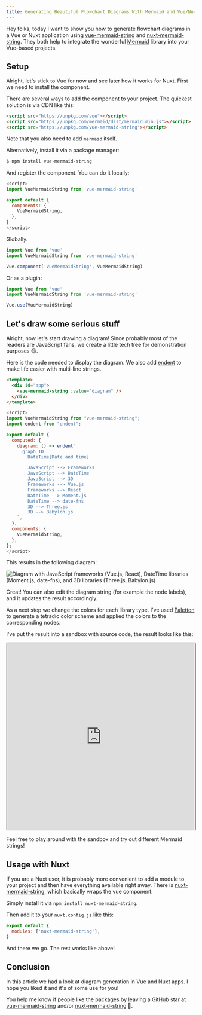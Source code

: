 ```yaml
---
title: Generating Beautiful Flowchart Diagrams With Mermaid and Vue/Nuxt
---
```


Hey folks, today I want to show you how to generate flowchart diagrams in a Vue or Nuxt application using [vue-mermaid-string](https://github.com/dword-design/vue-mermaid-string) and [nuxt-mermaid-string](https://github.com/dword-design/nuxt-mermaid-string). They both help to integrate the wonderful [Mermaid](https://mermaid-js.github.io/) library into your Vue-based projects.

<!--more-->

## Setup

Alright, let's stick to Vue for now and see later how it works for Nuxt. First we need to install the component.

There are several ways to add the component to your project. The quickest solution is via CDN like this:

```html
<script src="https://unpkg.com/vue"></script>
<script src="https://unpkg.com/mermaid/dist/mermaid.min.js"></script>
<script src="https://unpkg.com/vue-mermaid-string"></script>
```

Note that you also need to add `mermaid` itself.

Alternatively, install it via a package manager:

```bash
$ npm install vue-mermaid-string
```

And register the component. You can do it locally:

```js
<script>
import VueMermaidString from 'vue-mermaid-string'

export default {
  components: {
    VueMermaidString,
  },
}
</script>
```

Globally:

```js
import Vue from 'vue'
import VueMermaidString from 'vue-mermaid-string'

Vue.component('VueMermaidString', VueMermaidString)
```

Or as a plugin:

```js
import Vue from 'vue'
import VueMermaidString from 'vue-mermaid-string'

Vue.use(VueMermaidString)
```

## Let's draw some serious stuff

Alright, now let's start drawing a diagram! Since probably most of the readers are JavaScript fans, we create a little tech tree for demonstration purposes 😊.

Here is the code needed to display the diagram. We also add [endent](https://github.com/indentjs/endent) to make life easier with multi-line strings.

```html
<template>
  <div id="app">
    <vue-mermaid-string :value="diagram" />
  </div>
</template>
```

```js
<script>
import VueMermaidString from "vue-mermaid-string";
import endent from "endent";

export default {
  computed: {
    diagram: () => endent`
      graph TD
        DateTime[Date and time]

        JavaScript --> Frameworks
        JavaScript --> DateTime
        JavaScript --> 3D
        Frameworks --> Vue.js
        Frameworks --> React
        DateTime --> Moment.js
        DateTime --> date-fns
        3D --> Three.js
        3D --> Babylon.js
    `,
  },
  components: {
    VueMermaidString,
  },
};
</script>
```

This results in the following diagram:

![Diagram with JavaScript frameworks (Vue.js, React), DateTime libraries (Moment.js, date-fns), and 3D libraries (Three.js, Babylon.js)](/blog/vue-mermaid-string/normal.png)

Great! You can also edit the diagram string (for example the node labels), and it updates the result accordingly.

As a next step we change the colors for each library type. I've used [Paletton](https://www.paletton.com/#uid=73+1p0k2O++00++00++7n++be+Z) to generate a tetradic color scheme and applied the colors to the corresponding nodes. 

I've put the result into a sandbox with source code, the result looks like this:

<p>
  <iframe src="https://codesandbox.io/embed/demo-vue-mermaid-string-e2sp4?codemirror=1&fontsize=14&hidenavigation=1&theme=dark&view=preview"
    style="width:100%; height:500px; border-right:1px solid #000; border-radius: 4px; overflow:hidden;"
    title="demo-vue-mermaid-string"
    allow="accelerometer; ambient-light-sensor; camera; encrypted-media; geolocation; gyroscope; hid; microphone; midi; payment; usb; vr; xr-spatial-tracking"
    sandbox="allow-forms allow-modals allow-popups allow-presentation allow-same-origin allow-scripts"
  >
  </iframe>
</p>

Feel free to play around with the sandbox and try out different Mermaid strings!

## Usage with Nuxt

If you are a Nuxt user, it is probably more convenient to add a module to your project and then have everything available right away. There is [nuxt-mermaid-string](https://github.com/dword-design/nuxt-mermaid-string), which basically wraps the vue component.

Simply install it via `npm install nuxt-mermaid-string`.

Then add it to your `nuxt.config.js` like this:

```js
export default {
  modules: ['nuxt-mermaid-string'],
}
```

And there we go. The rest works like above!

## Conclusion

In this article we had a look at diagram generation in Vue and Nuxt apps. I hope you liked it and it's of some use for you!

You help me know if people like the packages by leaving a GitHub star at [vue-mermaid-string](https://github.com/dword-design/vue-mermaid-string) and/or [nuxt-mermaid-string](https://github.com/dword-design/vue-mermaid-string) 🌟.
